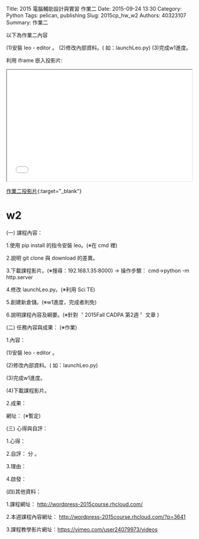 Title: 2015 電腦輔助設計與實習 作業二
Date: 2015-09-24 13:30
Category: Python
Tags: pelican, publishing
Slug: 2015cp_hw_w2
Authors: 40323107
Summary: 作業二

以下為作業二內容

(1)安裝 leo - editor 。
(2)修改內部資料。( 如：launchLeo.py)
(3)完成w1進度。


利用 iframe 嵌入投影片:

<iframe src="simplest2.html" width="500" height="300"></iframe>

[作業二投影片](simplest2.html){:target="_blank"}

w2
============

(一) 課程內容：

1.使用 pip install 的指令安裝 leo。(※在 cmd 裡)

2.說明 git clone 與 download 的差異。

3.下載課程影片。(※搜尋：192.168.1.35:8000)
→ 操作步驟： cmd→python -m http.server

4.修改 launchLeo.py。(※利用 Sci TE)

5.創建新倉儲。(※w1進度，完成者則免)

6.說明課程內容及綱要。(※針對〝 2015Fall CADPA 第2週 〞文章 )

(二) 任務內容與成果： (※作業)

1.內容：

(1)安裝 leo - editor 。

(2)修改內部資料。( 如：launchLeo.py)

(3)完成w1進度。

(4)下載課程影片。

2.成果：

網址： (※暫定)

(三) 心得與自評：

1.心得：    

2.自評： 分 。

3.理由： 

4.啟發： 

(四)其他資料： 

1.課程網址： http://wordpress-2015course.rhcloud.com/

2.本週課程內容網址： http://wordpress-2015course.rhcloud.com/?p=3641

3.課程教學影片網址：https://vimeo.com/user24079973/videos
